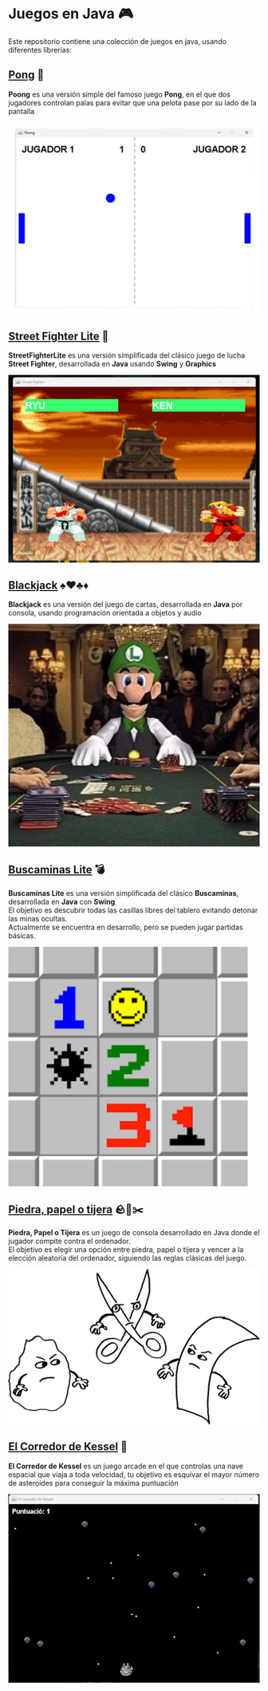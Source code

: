 # Juegos en Java 🎮

Este repositorio contiene una colección de juegos en java, usando diferentes librerías:

## [Pong](./poong) 🏓

**Poong** es una versión simple del famoso juego **Pong**, en el que dos jugadores controlan palas para evitar que una pelota pase por su lado de la pantalla

![Pong](./images/pong.png)  

## [Street Fighter Lite](./streetFighterLite) 🥊

**StreetFighterLite** es una versión simplificada del clásico juego de lucha **Street Fighter**, desarrollada en **Java** usando **Swing** y **Graphics**

![StreetFighterLite](./images/streetFighterLite.png)  

## [Blackjack](./blackjack) ♠️♥️♣️♦️

**Blackjack** es una versión del juego de cartas, desarrollada en **Java** por consola, usando programación orientada a objetos y audio

![Blackjack](./images/blackjack.png)  

## [Buscaminas Lite](./buscaminas) 💣

**Buscaminas Lite** es una versión simplificada del clásico **Buscaminas**, desarrollada en **Java** con **Swing**  
El objetivo es descubrir todas las casillas libres del tablero evitando detonar las minas ocultas.  
Actualmente se encuentra en desarrollo, pero se pueden jugar partidas básicas.

![BuscaminasLite](./images/buscaminas.png)  


## [Piedra, papel o tijera](./piedra_papel_tijera) 🪨🧻✂️

**Piedra, Papel o Tijera** es un juego de consola desarrollado en Java donde el jugador compite contra el ordenador.  
El objetivo es elegir una opción entre piedra, papel o tijera y vencer a la elección aleatoria del ordenador, siguiendo las reglas clásicas del juego.

![esquivaAsteroides](./images/rockpaperscissors.png)  

## [El Corredor de Kessel](./esquivaAsteroides) 🚀

**El Corredor de Kessel** es un juego arcade en el que controlas una nave espacial que viaja a toda velocidad, tu objetivo es esquivar el mayor número de asteroides para conseguir la máxima puntuación

![esquivaAsteroides](./images/asteroide.png)  
